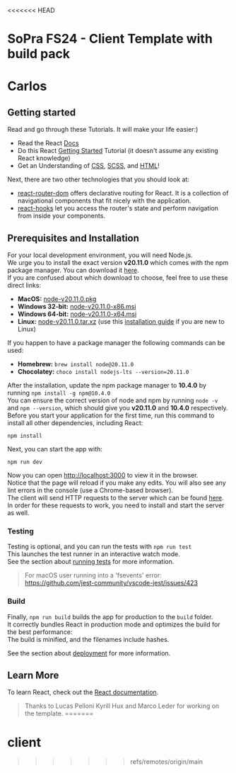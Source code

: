 <<<<<<< HEAD
# SoPra FS24 - Client Template with build pack
# Carlos
## Getting started

Read and go through these Tutorials. It will make your life easier:)

- Read the React [Docs](https://react.dev/learn)
- Do this React [Getting Started](https://react.dev/learn/tutorial-tic-tac-toe) Tutorial (it doesn't assume any existing React knowledge)
- Get an Understanding of [CSS](https://www.w3schools.com/Css/), [SCSS](https://sass-lang.com/documentation/syntax), and [HTML](https://www.w3schools.com/html/html_intro.asp)!

Next, there are two other technologies that you should look at:

* [react-router-dom](https://reactrouter.com/en/main/start/concepts) offers declarative routing for React. It is a collection of navigational components that fit nicely with the application. 
* [react-hooks](https://blog.logrocket.com/using-hooks-react-router/) let you access the router's state and perform navigation from inside your components.

## Prerequisites and Installation
For your local development environment, you will need Node.js.\
We urge you to install the exact version **v20.11.0** which comes with the npm package manager. You can download it [here](https://nodejs.org/download/release/v20.11.0/).\
If you are confused about which download to choose, feel free to use these direct links:

- **MacOS:** [node-v20.11.0.pkg](https://nodejs.org/download/release/v20.11.0/node-v20.11.0.pkg)
- **Windows 32-bit:** [node-v20.11.0-x86.msi](https://nodejs.org/download/release/v20.11.0/node-v20.11.0-x86.msi)
- **Windows 64-bit:** [node-v20.11.0-x64.msi](https://nodejs.org/download/release/v20.11.0/node-v20.11.0-x64.msi)
- **Linux:** [node-v20.11.0.tar.xz](https://nodejs.org/dist/v20.11.0/node-v20.11.0.tar.xz) (use this [installation guide](https://medium.com/@tgmarinho/how-to-install-node-js-via-binary-archive-on-linux-ab9bbe1dd0c2) if you are new to Linux)

If you happen to have a package manager the following commands can be used:

- **Homebrew:** `brew install node@20.11.0`
- **Chocolatey:** `choco install nodejs-lts --version=20.11.0`

After the installation, update the npm package manager to **10.4.0** by running ```npm install -g npm@10.4.0```\
You can ensure the correct version of node and npm by running ```node -v``` and ```npm --version```, which should give you **v20.11.0** and **10.4.0** respectively.\
Before you start your application for the first time, run this command to install all other dependencies, including React:

```npm install```

Next, you can start the app with:

```npm run dev```

Now you can open [http://localhost:3000](http://localhost:3000) to view it in the browser.\
Notice that the page will reload if you make any edits. You will also see any lint errors in the console (use a Chrome-based browser).\
The client will send HTTP requests to the server which can be found [here](https://github.com/HASEL-UZH/sopra-fs24-template-server).\
In order for these requests to work, you need to install and start the server as well.

### Testing
Testing is optional, and you can run the tests with `npm run test`\
This launches the test runner in an interactive watch mode.\
See the section about [running tests](https://facebook.github.io/create-react-app/docs/running-tests) for more information.

> For macOS user running into a 'fsevents' error: https://github.com/jest-community/vscode-jest/issues/423

### Build
Finally, `npm run build` builds the app for production to the `build` folder.<br>
It correctly bundles React in production mode and optimizes the build for the best performance:\
The build is minified, and the filenames include hashes.<br>

See the section about [deployment](https://facebook.github.io/create-react-app/docs/deployment) for more information.

## Learn More

To learn React, check out the [React documentation](https://react.dev/).


> Thanks to Lucas Pelloni Kyrill Hux and Marco Leder for working on the template.
=======
# client
>>>>>>> refs/remotes/origin/main
